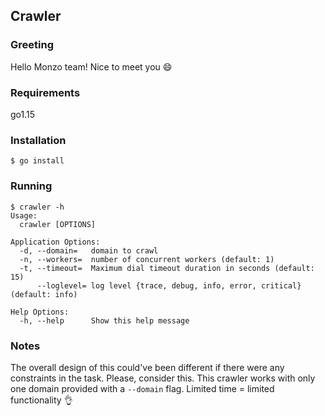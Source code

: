 ## Crawler

### Greeting

Hello Monzo team! Nice to meet you :smile:

### Requirements 

go1.15

### Installation

```
$ go install
```

### Running

```
$ crawler -h
Usage:
  crawler [OPTIONS]

Application Options:
  -d, --domain=   domain to crawl
  -n, --workers=  number of concurrent workers (default: 1)
  -t, --timeout=  Maximum dial timeout duration in seconds (default: 15)
      --loglevel= log level {trace, debug, info, error, critical} (default: info)

Help Options:
  -h, --help      Show this help message

```

### Notes
 
The overall design of this could've been different if there were any constraints in the task. Please, consider this.
This crawler works with only one domain provided with a `--domain` flag.
Limited time = limited functionality :ok_hand:
